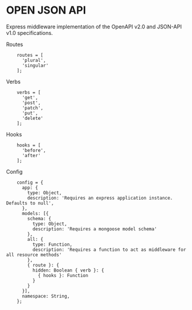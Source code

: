 OPEN JSON API
=============

Express middleware implementation of the OpenAPI v2.0 and JSON-API v1.0 specifications.

Routes

		routes = [
		  'plural',
		  'singular'
		];


Verbs

		verbs = [
		  'get',
		  'post',
		  'patch',
		  'put',
		  'delete'
		];


Hooks

		hooks = [
		  'before',
		  'after'
		];


Config

		config = {
		  app: {
		    type: Object,
		    description: 'Requires an express application instance. Defaults to null',
		  },
		  models: [{
		    schema: {
		      type: Object,
		      description: 'Requires a mongoose model schema'
		    },
		    all: {
		      type: Function,
		      description: 'Requires a function to act as middleware for all resource methods'
		    },
		    { route }: {
		      hidden: Boolean { verb }: {
		        { hooks }: Function
		      }
		    }
		  }],
		  namespace: String,
		};